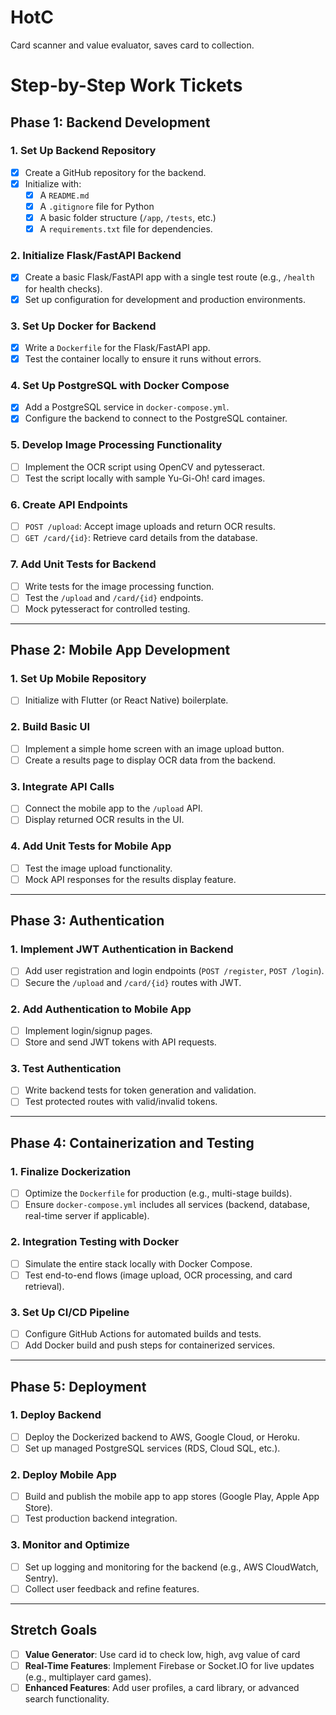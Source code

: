 # HotC
Card scanner and value evaluator, saves card to collection.

# Step-by-Step Work Tickets

## Phase 1: Backend Development

### 1. Set Up Backend Repository
- [x] Create a GitHub repository for the backend.
- [x] Initialize with:
  - [x] A `README.md`
  - [x] A `.gitignore` file for Python
  - [x] A basic folder structure (`/app`, `/tests`, etc.)
  - [x] A `requirements.txt` file for dependencies.

### 2. Initialize Flask/FastAPI Backend
- [x] Create a basic Flask/FastAPI app with a single test route (e.g., `/health` for health checks).
- [x] Set up configuration for development and production environments.

### 3. Set Up Docker for Backend
- [x] Write a `Dockerfile` for the Flask/FastAPI app.
- [x] Test the container locally to ensure it runs without errors.

### 4. Set Up PostgreSQL with Docker Compose
- [x] Add a PostgreSQL service in `docker-compose.yml`.
- [x] Configure the backend to connect to the PostgreSQL container.

### 5. Develop Image Processing Functionality
- [ ] Implement the OCR script using OpenCV and pytesseract.
- [ ] Test the script locally with sample Yu-Gi-Oh! card images.

### 6. Create API Endpoints
- [ ] `POST /upload`: Accept image uploads and return OCR results.
- [ ] `GET /card/{id}`: Retrieve card details from the database.

### 7. Add Unit Tests for Backend
- [ ] Write tests for the image processing function.
- [ ] Test the `/upload` and `/card/{id}` endpoints.
- [ ] Mock pytesseract for controlled testing.

---

## Phase 2: Mobile App Development

### 1. Set Up Mobile Repository
- [ ] Initialize with Flutter (or React Native) boilerplate.

### 2. Build Basic UI
- [ ] Implement a simple home screen with an image upload button.
- [ ] Create a results page to display OCR data from the backend.

### 3. Integrate API Calls
- [ ] Connect the mobile app to the `/upload` API.
- [ ] Display returned OCR results in the UI.

### 4. Add Unit Tests for Mobile App
- [ ] Test the image upload functionality.
- [ ] Mock API responses for the results display feature.

---

## Phase 3: Authentication

### 1. Implement JWT Authentication in Backend
- [ ] Add user registration and login endpoints (`POST /register`, `POST /login`).
- [ ] Secure the `/upload` and `/card/{id}` routes with JWT.

### 2. Add Authentication to Mobile App
- [ ] Implement login/signup pages.
- [ ] Store and send JWT tokens with API requests.

### 3. Test Authentication
- [ ] Write backend tests for token generation and validation.
- [ ] Test protected routes with valid/invalid tokens.

---

## Phase 4: Containerization and Testing

### 1. Finalize Dockerization
- [ ] Optimize the `Dockerfile` for production (e.g., multi-stage builds).
- [ ] Ensure `docker-compose.yml` includes all services (backend, database, real-time server if applicable).

### 2. Integration Testing with Docker
- [ ] Simulate the entire stack locally with Docker Compose.
- [ ] Test end-to-end flows (image upload, OCR processing, and card retrieval).

### 3. Set Up CI/CD Pipeline
- [ ] Configure GitHub Actions for automated builds and tests.
- [ ] Add Docker build and push steps for containerized services.

---

## Phase 5: Deployment

### 1. Deploy Backend
- [ ] Deploy the Dockerized backend to AWS, Google Cloud, or Heroku.
- [ ] Set up managed PostgreSQL services (RDS, Cloud SQL, etc.).

### 2. Deploy Mobile App
- [ ] Build and publish the mobile app to app stores (Google Play, Apple App Store).
- [ ] Test production backend integration.

### 3. Monitor and Optimize
- [ ] Set up logging and monitoring for the backend (e.g., AWS CloudWatch, Sentry).
- [ ] Collect user feedback and refine features.

---

## Stretch Goals
- [ ] **Value Generator**: Use card id to check low, high, avg value of card
- [ ] **Real-Time Features**: Implement Firebase or Socket.IO for live updates (e.g., multiplayer card games).
- [ ] **Enhanced Features**: Add user profiles, a card library, or advanced search functionality.
